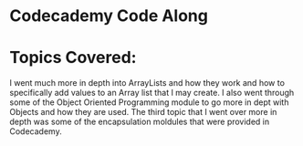 # Codecademy Code Along
# Topics Covered:
I went much more in depth into ArrayLists and how they work and how to specifically add values to an Array list that I may create.
I also went through some of the Object Oriented Programming module to go more in dept with Objects and how they are used.
The third topic that I went over more in depth was some of the encapsulation moldules that were provided in Codecademy.
